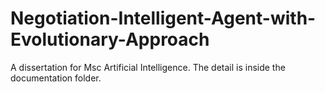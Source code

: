 # Negotiation-Intelligent-Agent-with-Evolutionary-Approach
A dissertation for Msc Artificial Intelligence. The detail is inside the documentation folder.
